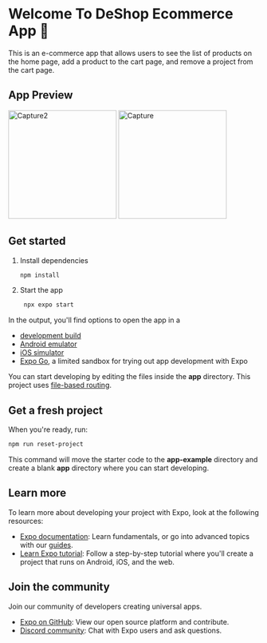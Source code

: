 # Welcome To DeShop Ecommerce App 👋

This is an e-commerce app that allows users to see the list of products on the home page, add a product to the cart page, and remove a project from the cart page.

## App Preview

<img width="217" alt="Capture2" src="https://github.com/Owusu-Desmond/rn-assignment6-11029640/assets/92303891/43a80062-472c-4dde-b34c-a10903c14e9c">
<img width="217" alt="Capture" src="https://github.com/Owusu-Desmond/rn-assignment6-11029640/assets/92303891/6c868499-fa35-4bcd-b27b-2661873b5ef2">


## Get started

1. Install dependencies

   ```bash
   npm install
   ```

2. Start the app

   ```bash
    npx expo start
   ```

In the output, you'll find options to open the app in a

- [development build](https://docs.expo.dev/develop/development-builds/introduction/)
- [Android emulator](https://docs.expo.dev/workflow/android-studio-emulator/)
- [iOS simulator](https://docs.expo.dev/workflow/ios-simulator/)
- [Expo Go](https://expo.dev/go), a limited sandbox for trying out app development with Expo

You can start developing by editing the files inside the **app** directory. This project uses [file-based routing](https://docs.expo.dev/router/introduction).

## Get a fresh project

When you're ready, run:

```bash
npm run reset-project
```

This command will move the starter code to the **app-example** directory and create a blank **app** directory where you can start developing.

## Learn more

To learn more about developing your project with Expo, look at the following resources:

- [Expo documentation](https://docs.expo.dev/): Learn fundamentals, or go into advanced topics with our [guides](https://docs.expo.dev/guides).
- [Learn Expo tutorial](https://docs.expo.dev/tutorial/introduction/): Follow a step-by-step tutorial where you'll create a project that runs on Android, iOS, and the web.

## Join the community

Join our community of developers creating universal apps.

- [Expo on GitHub](https://github.com/expo/expo): View our open source platform and contribute.
- [Discord community](https://chat.expo.dev): Chat with Expo users and ask questions.
